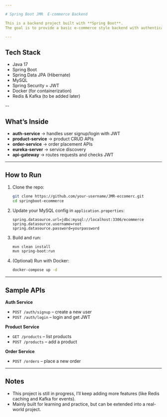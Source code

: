 ```yaml
---

# Spring Boot JMR  E-commerce Backend

This is a backend project built with **Spring Boot**.
The goal is to provide a basic e-commerce style backend with authentication, product management, and order handling. I’m using this project to practice microservices, Docker, and deployment on AWS.

---
```


## Tech Stack

* Java 17
* Spring Boot
* Spring Data JPA (Hibernate)
* MySQL
* Spring Security + JWT
* Docker (for containerization)
* Redis & Kafka (to be added later)

--

## What’s Inside

* **auth-service** → handles user signup/login with JWT
* **product-service** → product CRUD APIs
* **order-service** → order placement APIs
* **eureka-server** → service discovery
* **api-gateway** → routes requests and checks JWT

---

## How to Run

1. Clone the repo:

   ```bash
   git clone https://github.com/your-username/JMR-eccomerc.git
   cd springboot-ecommerce
   ```

2. Update your MySQL config in `application.properties`:

   ```properties
   spring.datasource.url=jdbc:mysql://localhost:3306/ecommerce
   spring.datasource.username=root
   spring.datasource.password=yourpassword
   ```

3. Build and run:

   ```bash
   mvn clean install
   mvn spring-boot:run
   ```

4. (Optional) Run with Docker:

   ```bash
   docker-compose up -d
   ```

---

## Sample APIs

**Auth Service**

* `POST /auth/signup` – create a new user
* `POST /auth/login` – login and get JWT

**Product Service**

* `GET /products` – list products
* `POST /products` – add a product

**Order Service**

* `POST /orders` – place a new order

---

## Notes

* This project is still in progress, I’ll keep adding more features (like Redis caching and Kafka for events).
* Mainly built for learning and practice, but can be extended into a real-world project.

